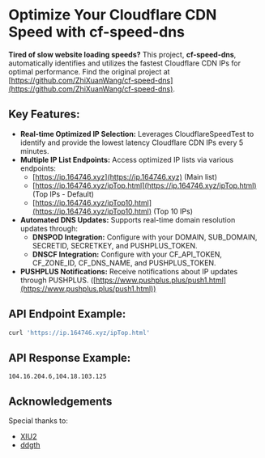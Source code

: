 # Optimize Your Cloudflare CDN Speed with cf-speed-dns

**Tired of slow website loading speeds?** This project, **cf-speed-dns**, automatically identifies and utilizes the fastest Cloudflare CDN IPs for optimal performance. Find the original project at [https://github.com/ZhiXuanWang/cf-speed-dns](https://github.com/ZhiXuanWang/cf-speed-dns).

## Key Features:

*   **Real-time Optimized IP Selection:**  Leverages CloudflareSpeedTest to identify and provide the lowest latency Cloudflare CDN IPs every 5 minutes.
*   **Multiple IP List Endpoints:** Access optimized IP lists via various endpoints:
    *   [https://ip.164746.xyz](https://ip.164746.xyz) (Main list)
    *   [https://ip.164746.xyz/ipTop.html](https://ip.164746.xyz/ipTop.html) (Top IPs - Default)
    *   [https://ip.164746.xyz/ipTop10.html](https://ip.164746.xyz/ipTop10.html) (Top 10 IPs)
*   **Automated DNS Updates:** Supports real-time domain resolution updates through:
    *   **DNSPOD Integration:** Configure with your DOMAIN, SUB\_DOMAIN, SECRETID, SECRETKEY, and PUSHPLUS\_TOKEN.
    *   **DNSCF Integration:** Configure with your CF\_API\_TOKEN, CF\_ZONE\_ID, CF\_DNS\_NAME, and PUSHPLUS\_TOKEN.
*   **PUSHPLUS Notifications:**  Receive notifications about IP updates through PUSHPLUS. ([https://www.pushplus.plus/push1.html](https://www.pushplus.plus/push1.html))

## API Endpoint Example:

```bash
curl 'https://ip.164746.xyz/ipTop.html'
```

## API Response Example:

```
104.16.204.6,104.18.103.125
```

## Acknowledgements

Special thanks to:

*   [XIU2](https://github.com/XIU2/CloudflareSpeedTest)
*   [ddgth](https://github.com/ddgth/cf2dns)